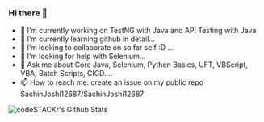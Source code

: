 ### Hi there 👋

- 🔭 I’m currently working on TestNG with Java and API Testing with Java
- 🌱 I’m currently learning github in detail...
- 👯 I’m looking to collaborate on so far self :D ...
- 🤔 I’m looking for help with Selenium...
- 💬 Ask me about Core Java, Selenium, Python Basics, UFT, VBScript, VBA, Batch Scripts, CICD....
- 📫 How to reach me: create an issue on my public repo SachinJoshi12687/SachinJoshi12687

<img align="left" alt="codeSTACKr's Github Stats" src="https://github-readme-stats.vercel.app/api?username=SachinJoshi12687&count_private=true&count_public=true&show_icons=true&theme=gruvbox" />
<!-- this line will show top languages usede for public repos ->(cut till here) <img align="left" alt="codeSTACKr's Github Stats" src="https://github-readme-stats.vercel.app/api/top-langs/?username=SachinJoshi12687&layout=compact" />-->
